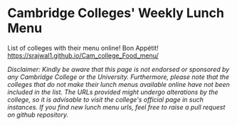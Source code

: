 # Cambridge Colleges' Weekly Lunch Menu

List of colleges with their menu online! Bon Appétit!
https://srajwal1.github.io/Cam_college_Food_menu/

_Disclaimer: Kindly be aware that this page is not endorsed or sponsored by any Cambridge College or the University. Furthermore, please note that the colleges that do not make their lunch menus available online have not been included in the list. The URLs provided might undergo alterations by the college, so it is advisable to visit the college's official page in such instances. If you find new lunch menu urls, feel free to raise a pull request on github repository._
